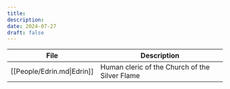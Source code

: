 ```yaml
---
title: 
description: 
date: 2024-07-27
draft: false
---
```

<!-- QueryToSerialize: TABLE description as "Description" FROM "People" WHERE faction = "Church of the Silver Flame" -->
<!-- SerializedQuery: TABLE description as "Description" FROM "People" WHERE faction = "Church of the Silver Flame" -->

| File                       | Description                                    |
| -------------------------- | ---------------------------------------------- |
| [[People/Edrin.md\|Edrin]] | Human cleric of the Church of the Silver Flame |
<!-- SerializedQuery END -->
